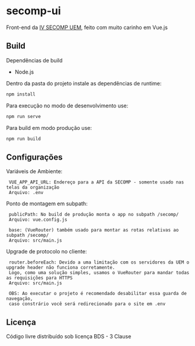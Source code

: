 # secomp-ui

Front-end da [IV SECOMP UEM](https://din.uem.br/secomp), feito com muito carinho em Vue.js 

## Build
Dependências de build
  - Node.js
  
Dentro da pasta do projeto instale as dependências de runtime:
````bash
npm install
````
Para execução no modo de desenvolvimento use:
````bash
npm run serve
````
Para build em modo produção use:
````bash
npm run build
````

## Configurações
Variáveis de Ambiente:
 ````
  VUE_APP_API_URL: Endereço para a API da SECOMP - somente usado nas telas da organização
  Arquivo: .env
 ````
Ponto de montagem em subpath:
 ````
  publicPath: No build de produção monta o app no subpath /secomp/
  Arquivo: vue.config.js
  
  base: (VueRouter) também usado para montar as rotas relativas ao subpath /secomp/
  Arquivo: src/main.js
````
Upgrade de protocolo no cliente:
 ````
  router.beforeEach: Devido a uma limitação com os servidores da UEM o upgrade header não funciona corretamente.
  Logo, como uma solução simples, usamos o VueRouter para mandar todas as requisições para HTTPS
  Arquivo: src/main.js
  
  OBS: Ao executar o projeto é recomendado desabilitar essa guarda de navegação, 
  caso constrário você será redirecionado para o site em .env
````

## Licença

Código livre distribuído sob licença BDS - 3 Clause
